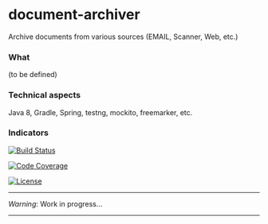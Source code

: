 # document-archiver

Archive documents from various sources (EMAIL, Scanner, Web, etc.)

### What
(to be defined)

### Technical aspects
Java 8, Gradle, Spring, testng, mockito, freemarker, etc.
 
### Indicators

[![Build Status](https://travis-ci.org/benoitdevos/document-archiver.svg)](https://travis-ci.org/benoitdevos/document-archiver)

[![Code Coverage](https://img.shields.io/codecov/c/github/benoitdevos/document-archiver.svg)](https://codecov.io/github/benoitdevos/document-archiver)

[![License](https://img.shields.io/badge/License-Apache%202.0-blue.svg)](https://github.com/benoitdevos/document-archiver/blob/master/LICENSE)

***
_Warning_: Work in progress...
***
